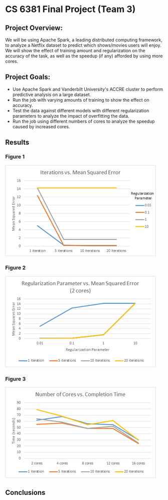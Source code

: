 # CS 6381 Final Project (Team 3)

## Project Overview: ##
We will be using Apache Spark, a leading distributed computing framework, to analyze a Netflix dataset to predict which shows/movies users will enjoy. We will show the effect of training amount and regularization on the accuracy of the task, as well as the speedup (if any) afforded by using more cores.

## Project Goals: ##

* Use Apache Spark and Vanderbilt University's ACCRE cluster to perform predictive analysis on a large dataset.  
* Run the job with varying amounts of training to show the effect on accuracy.
* Test the data against different models with different regularization parameters to analyze the impact of overfitting the data.
* Run the job using different numbers of cores to analyze the speedup caused by increased cores.

## Results ##

### Figure 1 ###
![alt text](https://raw.githubusercontent.com/aragan96/CS6381_Team3_FinalProject/master/Figures/Figure1.png)

### Figure 2 ###
![alt text](https://raw.githubusercontent.com/aragan96/CS6381_Team3_FinalProject/master/Figures/Figure2.png)

### Figure 3 ###
![alt text](https://raw.githubusercontent.com/aragan96/CS6381_Team3_FinalProject/master/Figures/Figure3.png)

## Conclusions ##
